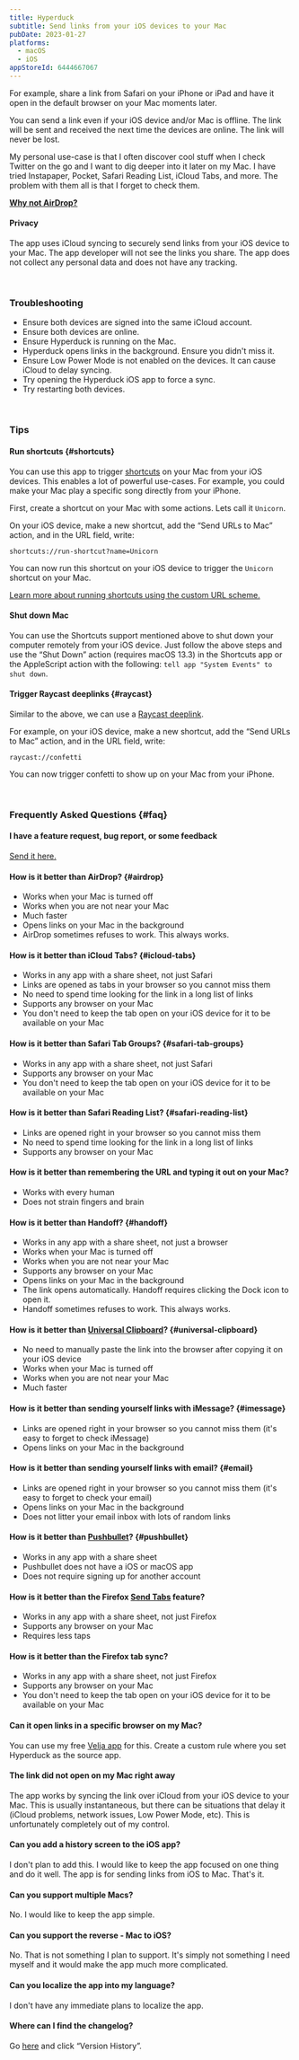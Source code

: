 ```yaml
---
title: Hyperduck
subtitle: Send links from your iOS devices to your Mac
pubDate: 2023-01-27
platforms:
  - macOS
  - iOS
appStoreId: 6444667067
---
```


For example, share a link from Safari on your iPhone or iPad and have it open in the default browser on your Mac moments later.

You can send a link even if your iOS device and/or Mac is offline. The link will be sent and received the next time the devices are online. The link will never be lost.

My personal use-case is that I often discover cool stuff when I check Twitter on the go and I want to dig deeper into it later on my Mac. I have tried Instapaper, Pocket, Safari Reading List, iCloud Tabs, and more. The problem with them all is that I forget to check them.

[**Why not AirDrop?**](#airdrop)

#### Privacy

The app uses iCloud syncing to securely send links from your iOS device to your Mac. The app developer will not see the links you share. The app does not collect any personal data and does not have any tracking.

<br>

### Troubleshooting

- Ensure both devices are signed into the same iCloud account.
- Ensure both devices are online.
- Ensure Hyperduck is running on the Mac.
- Hyperduck opens links in the background. Ensure you didn't miss it.
- Ensure Low Power Mode is not enabled on the devices. It can cause iCloud to delay syncing.
- Try opening the Hyperduck iOS app to force a sync.
- Try restarting both devices.

<br>

### Tips

#### Run shortcuts {#shortcuts}

You can use this app to trigger [shortcuts](https://support.apple.com/en-gb/guide/shortcuts/welcome/ios) on your Mac from your iOS devices. This enables a lot of powerful use-cases. For example, you could make your Mac play a specific song directly from your iPhone.

First, create a shortcut on your Mac with some actions. Lets call it `Unicorn`.

On your iOS device, make a new shortcut, add the “Send URLs to Mac” action, and in the URL field, write:

```
shortcuts://run-shortcut?name=Unicorn
```

You can now run this shortcut on your iOS device to trigger the `Unicorn` shortcut on your Mac.

[Learn more about running shortcuts using the custom URL scheme.](https://support.apple.com/en-gb/guide/shortcuts/apd624386f42/ios)

#### Shut down Mac

You can use the Shortcuts support mentioned above to shut down your computer remotely from your iOS device. Just follow the above steps and use the “Shut Down” action (requires macOS 13.3) in the Shortcuts app or the AppleScript action with the following: `tell app "System Events" to shut down`.

#### Trigger Raycast deeplinks {#raycast}

Similar to the above, we can use a [Raycast deeplink](https://manual.raycast.com/deeplinks).

For example, on your iOS device, make a new shortcut, add the “Send URLs to Mac” action, and in the URL field, write:

```
raycast://confetti
```

You can now trigger confetti to show up on your Mac from your iPhone.

<br>

### Frequently Asked Questions {#faq}

#### I have a feature request, bug report, or some feedback

[Send it here.](https://sindresorhus.com/feedback?product=Hyperduck&referrer=Website-FAQ)

#### How is it better than AirDrop? {#airdrop}

- Works when your Mac is turned off
- Works when you are not near your Mac
- Much faster
- Opens links on your Mac in the background
- AirDrop sometimes refuses to work. This always works.

#### How is it better than iCloud Tabs? {#icloud-tabs}

- Works in any app with a share sheet, not just Safari
- Links are opened as tabs in your browser so you cannot miss them
- No need to spend time looking for the link in a long list of links
- Supports any browser on your Mac
- You don't need to keep the tab open on your iOS device for it to be available on your Mac

#### How is it better than Safari Tab Groups? {#safari-tab-groups}

- Works in any app with a share sheet, not just Safari
- Supports any browser on your Mac
- You don't need to keep the tab open on your iOS device for it to be available on your Mac

#### How is it better than Safari Reading List? {#safari-reading-list}

- Links are opened right in your browser so you cannot miss them
- No need to spend time looking for the link in a long list of links
- Supports any browser on your Mac

#### How is it better than remembering the URL and typing it out on your Mac?

- Works with every human
- Does not strain fingers and brain

#### How is it better than Handoff? {#handoff}

- Works in any app with a share sheet, not just a browser
- Works when your Mac is turned off
- Works when you are not near your Mac
- Supports any browser on your Mac
- Opens links on your Mac in the background
- The link opens automatically. Handoff requires clicking the Dock icon to open it.
- Handoff sometimes refuses to work. This always works.

#### How is it better than [Universal Clipboard](https://support.apple.com/en-us/HT209460)? {#universal-clipboard}

- No need to manually paste the link into the browser after copying it on your iOS device
- Works when your Mac is turned off
- Works when you are not near your Mac
- Much faster

#### How is it better than sending yourself links with iMessage? {#imessage}

- Links are opened right in your browser so you cannot miss them (it's easy to forget to check iMessage)
- Opens links on your Mac in the background

#### How is it better than sending yourself links with email? {#email}

- Links are opened right in your browser so you cannot miss them (it's easy to forget to check your email)
- Opens links on your Mac in the background
- Does not litter your email inbox with lots of random links

#### How is it better than [Pushbullet](https://www.pushbullet.com)? {#pushbullet}

- Works in any app with a share sheet
- Pushbullet does not have a iOS or macOS app
- Does not require signing up for another account

#### How is it better than the Firefox [Send Tabs](https://support.mozilla.org/en-US/kb/send-tab-firefox-ios-another-device) feature?

- Works in any app with a share sheet, not just Firefox
- Supports any browser on your Mac
- Requires less taps

#### How is it better than the Firefox tab sync?

- Works in any app with a share sheet, not just Firefox
- Supports any browser on your Mac
- You don't need to keep the tab open on your iOS device for it to be available on your Mac

#### Can it open links in a specific browser on my Mac?

You can use my free [Velja app](/velja) for this. Create a custom rule where you set Hyperduck as the source app.

#### The link did not open on my Mac right away

The app works by syncing the link over iCloud from your iOS device to your Mac. This is usually instantaneous, but there can be situations that delay it (iCloud problems, network issues, Low Power Mode, etc). This is unfortunately completely out of my control.

#### Can you add a history screen to the iOS app?

I don't plan to add this. I would like to keep the app focused on one thing and do it well. The app is for sending links from iOS to Mac. That's it.

#### Can you support multiple Macs?

No. I would like to keep the app simple.

#### Can you support the reverse - Mac to iOS?

No. That is not something I plan to support. It's simply not something I need myself and it would make the app much more complicated.

#### Can you localize the app into my language?

I don't have any immediate plans to localize the app.

#### Where can I find the changelog?

Go [here](https://apps.apple.com/app/id6444667067) and click “Version History”.
